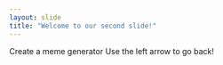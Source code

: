 ```yaml
---
layout: slide
title: "Welcome to our second slide!"
---
```

Create a meme generator
Use the left arrow to go back!
